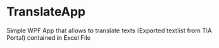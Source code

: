 # TranslateApp
Simple WPF App that allows to translate texts (Exported textlist from TIA Portal) contained in Excel File
